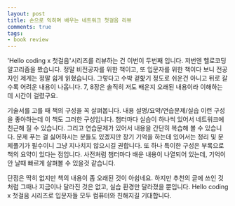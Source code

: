 ```yaml
---
layout: post
title: 손으로 익히며 배우는 네트워크 첫걸음 리뷰
comments: true
tags:
- book review
---
```


'Hello coding x 첫걸음'시리즈를 리뷰하는 건 이번이 두번째 입니다. 저번엔 헬로코딩 알고리즘을 봤습니다. 정말 비전공자를 위한 책이고, 또 입문자를 위한 책이다 보니 전공자인 제게는 정말 쉽게 읽혔습니다. 그렇다고 수박 겉핥기 정도로 쉬운건 아니고 뒤로 갈수록 어려운 내용이 나옵니다. 7, 8장은 솔직히 저도 배운지 오래된 내용이라 이해하는데 시간이 걸렸구요.  

기술서를 고를 때 책의 구성을 꼭 살펴봅니다. 내용 설명/요약/연습문제/실습 이런 구성을 좋아하는데 이 책도 그러한 구성입니다. 챕터마다 실습이 하나씩 있어서 네트워크에 친근해 질 수 있습니다. 그리고 연습문제가 있어서 내용을 간단히 복습해 볼 수 있습니다. 문제 푸는 걸 싫어하시는 분들도 있겠지만 장기 기억을 하는데 있어서는 정리 및 문제풀기가 필수이니 그냥 지나치지 않으시길 권합니다. 또 하나 특이한 구성은 부록으로 책의 요약이 있다는 점입니다. 사전처럼 챕터마다 배운 내용이 나열되어 있는데, 기억이 안 날때 빠르게 살펴볼 수 있을것 같습니다.  

단점은 딱히 없지만 책의 내용이 좀 오래된 것이 아쉽네요. 하지만 추천의 글에 쓰인 것처럼 그때나 지금이나 달라진 것은 없고, 실습 환경만 달라졌을 뿐입니다. Hello coding x 첫걸음 시리즈로 입문자들 모두 컴퓨터와 친해지길 기대합니다.  
